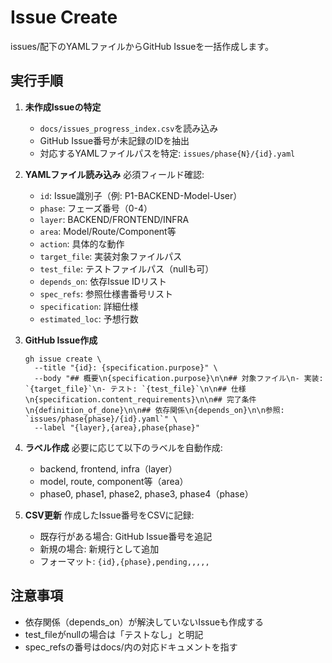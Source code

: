 # Issue Create

issues/配下のYAMLファイルからGitHub Issueを一括作成します。

## 実行手順

1. **未作成Issueの特定**
   - `docs/issues_progress_index.csv`を読み込み
   - GitHub Issue番号が未記録のIDを抽出
   - 対応するYAMLファイルパスを特定: `issues/phase{N}/{id}.yaml`

2. **YAMLファイル読み込み**
   必須フィールド確認:
   - `id`: Issue識別子（例: P1-BACKEND-Model-User）
   - `phase`: フェーズ番号（0-4）
   - `layer`: BACKEND/FRONTEND/INFRA
   - `area`: Model/Route/Component等
   - `action`: 具体的な動作
   - `target_file`: 実装対象ファイルパス
   - `test_file`: テストファイルパス（nullも可）
   - `depends_on`: 依存Issue IDリスト
   - `spec_refs`: 参照仕様書番号リスト
   - `specification`: 詳細仕様
   - `estimated_loc`: 予想行数

3. **GitHub Issue作成**
   ```
   gh issue create \
     --title "{id}: {specification.purpose}" \
     --body "## 概要\n{specification.purpose}\n\n## 対象ファイル\n- 実装: `{target_file}`\n- テスト: `{test_file}`\n\n## 仕様\n{specification.content_requirements}\n\n## 完了条件\n{definition_of_done}\n\n## 依存関係\n{depends_on}\n\n参照: `issues/phase{phase}/{id}.yaml`" \
     --label "{layer},{area},phase{phase}"
   ```

4. **ラベル作成**
   必要に応じて以下のラベルを自動作成:
   - backend, frontend, infra（layer）
   - model, route, component等（area）  
   - phase0, phase1, phase2, phase3, phase4（phase）

5. **CSV更新**
   作成したIssue番号をCSVに記録:
   - 既存行がある場合: GitHub Issue番号を追記
   - 新規の場合: 新規行として追加
   - フォーマット: `{id},{phase},pending,,,,,`

## 注意事項
- 依存関係（depends_on）が解決していないIssueも作成する
- test_fileがnullの場合は「テストなし」と明記
- spec_refsの番号はdocs/内の対応ドキュメントを指す